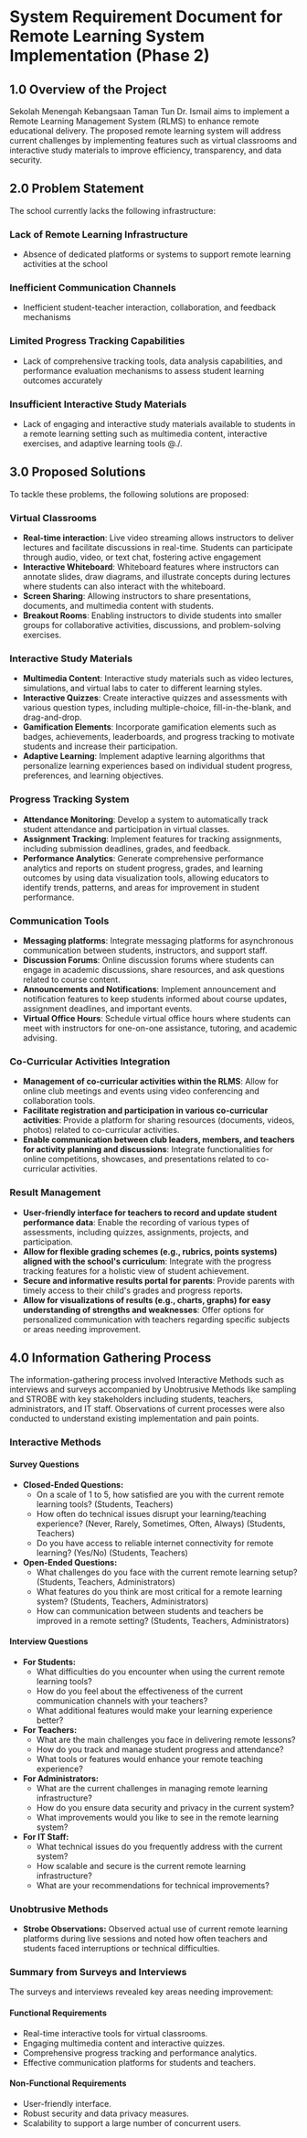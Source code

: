 

# System Requirement Document for Remote Learning System Implementation (Phase 2)

## 1.0 Overview of the Project
Sekolah Menengah Kebangsaan Taman Tun Dr. Ismail aims to implement a Remote Learning Management System (RLMS) to enhance remote educational delivery. The proposed remote learning system will address current challenges by implementing features such as virtual classrooms and interactive study materials to improve efficiency, transparency, and data security.

## 2.0 Problem Statement
The school currently lacks the following infrastructure:

### Lack of Remote Learning Infrastructure
- Absence of dedicated platforms or systems to support remote learning activities at the school

### Inefficient Communication Channels
- Inefficient student-teacher interaction, collaboration, and feedback mechanisms

### Limited Progress Tracking Capabilities
- Lack of comprehensive tracking tools, data analysis capabilities, and performance evaluation mechanisms to assess student learning outcomes accurately

### Insufficient Interactive Study Materials
- Lack of engaging and interactive study materials available to students in a remote learning setting such as multimedia content, interactive exercises, and adaptive learning tools
@⁨./.⁩ 

## 3.0 Proposed Solutions
To tackle these problems, the following solutions are proposed:

### Virtual Classrooms
- **Real-time interaction**: Live video streaming allows instructors to deliver lectures and facilitate discussions in real-time. Students can participate through audio, video, or text chat, fostering active engagement
- **Interactive Whiteboard**: Whiteboard features where instructors can annotate slides, draw diagrams, and illustrate concepts during lectures where students can also interact with the whiteboard.
- **Screen Sharing**: Allowing instructors to share presentations, documents, and multimedia content with students.
- **Breakout Rooms**: Enabling instructors to divide students into smaller groups for collaborative activities, discussions, and problem-solving exercises.

### Interactive Study Materials
- **Multimedia Content**: Interactive study materials such as video lectures, simulations, and virtual labs to cater to different learning styles.
- **Interactive Quizzes**: Create interactive quizzes and assessments with various question types, including multiple-choice, fill-in-the-blank, and drag-and-drop.
- **Gamification Elements**: Incorporate gamification elements such as badges, achievements, leaderboards, and progress tracking to motivate students and increase their participation.
- **Adaptive Learning**: Implement adaptive learning algorithms that personalize learning experiences based on individual student progress, preferences, and learning objectives.

### Progress Tracking System
- **Attendance Monitoring**: Develop a system to automatically track student attendance and participation in virtual classes.
- **Assignment Tracking**: Implement features for tracking assignments, including submission deadlines, grades, and feedback.
- **Performance Analytics**: Generate comprehensive performance analytics and reports on student progress, grades, and learning outcomes by using data visualization tools, allowing educators to identify trends, patterns, and areas for improvement in student performance.

### Communication Tools
- **Messaging platforms**: Integrate messaging platforms for asynchronous communication between students, instructors, and support staff.
- **Discussion Forums**: Online discussion forums where students can engage in academic discussions, share resources, and ask questions related to course content.
- **Announcements and Notifications**: Implement announcement and notification features to keep students informed about course updates, assignment deadlines, and important events.
- **Virtual Office Hours**: Schedule virtual office hours where students can meet with instructors for one-on-one assistance, tutoring, and academic advising.

### Co-Curricular Activities Integration
- **Management of co-curricular activities within the RLMS**: Allow for online club meetings and events using video conferencing and collaboration tools.
- **Facilitate registration and participation in various co-curricular activities**: Provide a platform for sharing resources (documents, videos, photos) related to co-curricular activities.
- **Enable communication between club leaders, members, and teachers for activity planning and discussions**: Integrate functionalities for online competitions, showcases, and presentations related to co-curricular activities.

### Result Management
- **User-friendly interface for teachers to record and update student performance data**: Enable the recording of various types of assessments, including quizzes, assignments, projects, and participation.
- **Allow for flexible grading schemes (e.g., rubrics, points systems) aligned with the school's curriculum**: Integrate with the progress tracking features for a holistic view of student achievement.
- **Secure and informative results portal for parents**: Provide parents with timely access to their child's grades and progress reports.
- **Allow for visualizations of results (e.g., charts, graphs) for easy understanding of strengths and weaknesses**: Offer options for personalized communication with teachers regarding specific subjects or areas needing improvement.

## 4.0 Information Gathering Process
The information-gathering process involved Interactive Methods such as interviews and surveys accompanied by Unobtrusive Methods like sampling and STROBE with key stakeholders including students, teachers, administrators, and IT staff. Observations of current processes were also conducted to understand existing implementation and pain points.

### Interactive Methods

#### Survey Questions
- **Closed-Ended Questions:**
  - On a scale of 1 to 5, how satisfied are you with the current remote learning tools? (Students, Teachers)
  - How often do technical issues disrupt your learning/teaching experience? (Never, Rarely, Sometimes, Often, Always) (Students, Teachers)
  - Do you have access to reliable internet connectivity for remote learning? (Yes/No) (Students, Teachers)
- **Open-Ended Questions:**
  - What challenges do you face with the current remote learning setup? (Students, Teachers, Administrators)
  - What features do you think are most critical for a remote learning system? (Students, Teachers, Administrators)
  - How can communication between students and teachers be improved in a remote setting? (Students, Teachers, Administrators)

#### Interview Questions
- **For Students:**
  - What difficulties do you encounter when using the current remote learning tools?
  - How do you feel about the effectiveness of the current communication channels with your teachers?
  - What additional features would make your learning experience better?
- **For Teachers:**
  - What are the main challenges you face in delivering remote lessons?
  - How do you track and manage student progress and attendance?
  - What tools or features would enhance your remote teaching experience?
- **For Administrators:**
  - What are the current challenges in managing remote learning infrastructure?
  - How do you ensure data security and privacy in the current system?
  - What improvements would you like to see in the remote learning system?
- **For IT Staff:**
  - What technical issues do you frequently address with the current system?
  - How scalable and secure is the current remote learning infrastructure?
  - What are your recommendations for technical improvements?

### Unobtrusive Methods
- **Strobe Observations:** Observed actual use of current remote learning platforms during live sessions and noted how often teachers and students faced interruptions or technical difficulties.

### Summary from Surveys and Interviews
The surveys and interviews revealed key areas needing improvement:

#### Functional Requirements
- Real-time interactive tools for virtual classrooms.
- Engaging multimedia content and interactive quizzes.
- Comprehensive progress tracking and performance analytics.
- Effective communication platforms for students and teachers.

#### Non-Functional Requirements
- User-friendly interface.
- Robust security and data privacy measures.
- Scalability to support a large number of concurrent users.
